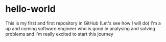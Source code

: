 # hello-world
This is my first and first repository in GitHub (Let's see how I will do)
I'm a up and coming software engineer who is good in analysing and  solving problems and I'm really excited to start this journey
